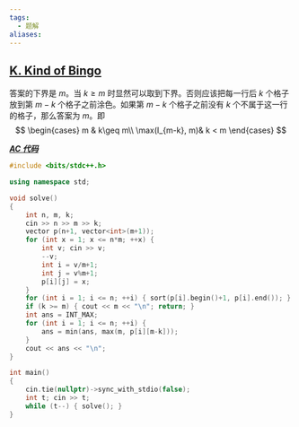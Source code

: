 ```yaml
---
tags:
  - 题解
aliases:
---
```

## [K. Kind of Bingo](https://codeforces.com/gym/105657/problem/K)

答案的下界是 $m$。当 $k\geq m$ 时显然可以取到下界。否则应该把每一行后 $k$ 个格子放到第 $m-k$ 个格子之前涂色。如果第 $m-k$ 个格子之前没有 $k$ 个不属于这一行的格子，那么答案为 $m$。即
$$
\begin{cases}
m & k\geq m\\
\max(I_{m-k}, m)& k < m
\end{cases}
$$

[***AC 代码***](https://codeforces.com/gym/105657/submission/314188670)

```cpp
#include <bits/stdc++.h>

using namespace std;

void solve()
{
	int n, m, k;
    cin >> n >> m >> k;
    vector p(n+1, vector<int>(m+1));
    for (int x = 1; x <= n*m; ++x) {
        int v; cin >> v;
        --v;
        int i = v/m+1;
        int j = v%m+1;
        p[i][j] = x;
    }
    for (int i = 1; i <= n; ++i) { sort(p[i].begin()+1, p[i].end()); }
    if (k >= m) { cout << m << "\n"; return; }
    int ans = INT_MAX;
    for (int i = 1; i <= n; ++i) {
        ans = min(ans, max(m, p[i][m-k]));
    }
    cout << ans << "\n";
}

int main()
{
	cin.tie(nullptr)->sync_with_stdio(false);
	int t; cin >> t;
	while (t--) { solve(); }
}
```
